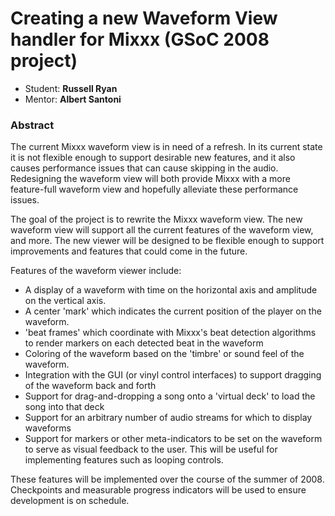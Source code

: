 # Creating a new Waveform View handler for Mixxx (GSoC 2008 project)

  - Student: **Russell Ryan**
  - Mentor: **Albert Santoni**

### Abstract

The current Mixxx waveform view is in need of a refresh. In its current
state it is not flexible enough to support desirable new features, and
it also causes performance issues that can cause skipping in the audio.
Redesigning the waveform view will both provide Mixxx with a more
feature-full waveform view and hopefully alleviate these performance
issues.

The goal of the project is to rewrite the Mixxx waveform view. The new
waveform view will support all the current features of the waveform
view, and more. The new viewer will be designed to be flexible enough to
support improvements and features that could come in the future.

Features of the waveform viewer include:

  - A display of a waveform with time on the horizontal axis and
    amplitude on the vertical axis.
  - A center 'mark' which indicates the current position of the player
    on the waveform.
  - 'beat frames' which coordinate with Mixxx's beat detection
    algorithms to render markers on each detected beat in the waveform
  - Coloring of the waveform based on the 'timbre' or sound feel of the
    waveform.
  - Integration with the GUI (or vinyl control interfaces) to support
    dragging of the waveform back and forth
  - Support for drag-and-dropping a song onto a 'virtual deck' to load
    the song into that deck
  - Support for an arbitrary number of audio streams for which to
    display waveforms
  - Support for markers or other meta-indicators to be set on the
    waveform to serve as visual feedback to the user. This will be
    useful for implementing features such as looping controls.

These features will be implemented over the course of the summer of
2008. Checkpoints and measurable progress indicators will be used to
ensure development is on schedule.
